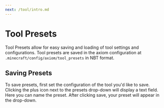```yaml
---
next: /tool/intro.md
---
```


# Tool Presets

Tool Presets allow for easy saving and loading of tool settings and configurations. Tool presets are saved in the axiom configuration at `.minecraft/config/axiom/tool_presets` in NBT format.

## Saving Presets

To save presets, first set the configuration of the tool you'd like to save. Clicking the plus icon next to the presets drop-down will display a text field. Here you can name the preset. After clicking save, your preset will appear in the drop-down.